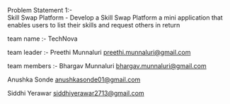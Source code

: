 Problem Statement 1:-   
Skill Swap Platform - Develop a Skill Swap Platform a mini application that enables users to list their skills and request others in return 

team name :- TechNova

team leader :-
Preethi Munnaluri
preethi.munnaluri@gmail.com

team members :-
Bhargav Munnaluri
bhargav.munnaluri@gmail.com

Anushka Sonde
anushkasonde01@gmail.com 

Siddhi Yerawar
siddhiyerawar2713@gmail.com
